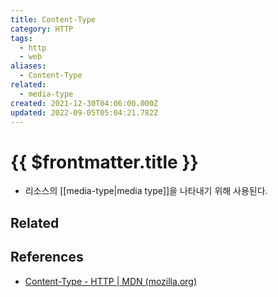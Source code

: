 ```yaml
---
title: Content-Type
category: HTTP
tags:
  - http
  - web
aliases:
  - Content-Type
related:
  - media-type
created: 2021-12-30T04:06:00.000Z
updated: 2022-09-05T05:04:21.782Z
---
```


# {{ $frontmatter.title }}

- 리소스의 [[media-type|media type]]을 나타내기 위해 사용된다.

## Related

## References

- [Content-Type - HTTP | MDN (mozilla.org)](https://developer.mozilla.org/ko/docs/Web/HTTP/Headers/Content-Type)
